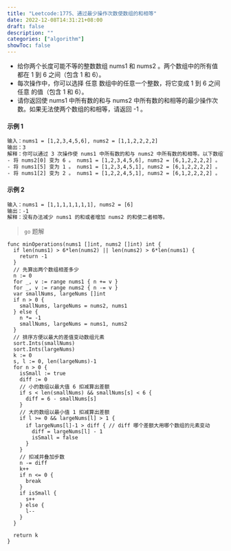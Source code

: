 ```yaml
---
title: "Leetcode:1775、通过最少操作次数使数组的和相等"
date: 2022-12-08T14:31:21+08:00
draft: false
description: ""
categories: ["algorithm"]
showToc: false
---
```


- 给你两个长度可能不等的整数数组 nums1 和 nums2 。两个数组中的所有值都在 1 到 6 之间（包含 1 和 6）。
- 每次操作中，你可以选择 任意 数组中的任意一个整数，将它变成 1 到 6 之间 任意 的值（包含 1 和 6）。
- 请你返回使 nums1 中所有数的和与 nums2 中所有数的和相等的最少操作次数。如果无法使两个数组的和相等，请返回 -1 。

#### 示例 1
```txt
输入：nums1 = [1,2,3,4,5,6], nums2 = [1,1,2,2,2,2]
输出：3
解释：你可以通过 3 次操作使 nums1 中所有数的和与 nums2 中所有数的和相等。以下数组下标都从 0 开始。
- 将 nums2[0] 变为 6 。 nums1 = [1,2,3,4,5,6], nums2 = [6,1,2,2,2,2] 。
- 将 nums1[5] 变为 1 。 nums1 = [1,2,3,4,5,1], nums2 = [6,1,2,2,2,2] 。
- 将 nums1[2] 变为 2 。 nums1 = [1,2,2,4,5,1], nums2 = [6,1,2,2,2,2] 。
```

#### 示例 2
```txt
输入：nums1 = [1,1,1,1,1,1,1], nums2 = [6]
输出：-1
解释：没有办法减少 nums1 的和或者增加 nums2 的和使二者相等。
```

> `go` 题解
```golang
func minOperations(nums1 []int, nums2 []int) int {
  if len(nums1) > 6*len(nums2) || len(nums2) > 6*len(nums1) {
    return -1
  }
  // 先算出两个数组相差多少
  n := 0
  for _, v := range nums1 { n += v }
  for _, v := range nums2 { n -= v }
  var smallNums, largeNums []int
  if n > 0 {
    smallNums, largeNums = nums2, nums1
  } else {
    n *= -1
    smallNums, largeNums = nums1, nums2
  }
  // 排序方便以最大的差值变动数组元素
  sort.Ints(smallNums)
  sort.Ints(largeNums)
  k := 0
  s, l := 0, len(largeNums)-1
  for n > 0 {
    isSmall := true
    diff := 0
    // 小的数组以最大值 6 扣减算出差额
    if s < len(smallNums) && smallNums[s] < 6 {
      diff = 6 - smallNums[s]
    }
    // 大的数组以最小值 1 扣减算出差额
    if l >= 0 && largeNums[l] > 1 {
      if largeNums[l]-1 > diff { // diff 哪个差额大用哪个数组的元素变动
        diff = largeNums[l] - 1 
        isSmall = false
      }
    }
    // 扣减并叠加步数
    n -= diff
    k++
    if n <= 0 {
      break
    }
    if isSmall {
      s++
    } else {
      l--
    }
  }
  
  return k
}

```